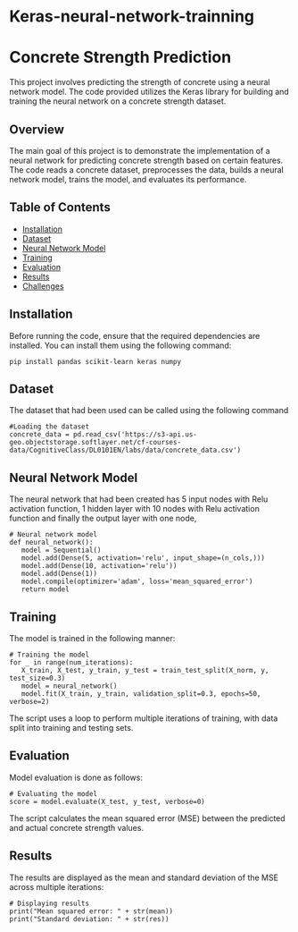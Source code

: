 # Keras-neural-network-trainning
# Concrete Strength Prediction

This project involves predicting the strength of concrete using a neural network model. The code provided utilizes the Keras library for building and training the neural network on a concrete strength dataset.

## Overview

The main goal of this project is to demonstrate the implementation of a neural network for predicting concrete strength based on certain features. The code reads a concrete dataset, preprocesses the data, builds a neural network model, trains the model, and evaluates its performance.

## Table of Contents

- [Installation](#installation)
- [Dataset](#dataset)
- [Neural Network Model](#neural-network-model)
- [Training](#training)
- [Evaluation](#evaluation)
- [Results](#results)
- [Challenges](#challenges)


## Installation

Before running the code, ensure that the required dependencies are installed. You can install them using the following command:

```
pip install pandas scikit-learn keras numpy
```


## Dataset
The dataset that had been used can be called using the following command
 ```
 #Loading the dataset
concrete_data = pd.read_csv('https://s3-api.us-geo.objectstorage.softlayer.net/cf-courses-data/CognitiveClass/DL0101EN/labs/data/concrete_data.csv')
```
## Neural Network Model
The neural network that had been created has 5 input nodes with Relu activation function, 1 hidden layer with 10 nodes with Relu activation function and finally the output layer with one node,
 ```
# Neural network model
def neural_network():
    model = Sequential()
    model.add(Dense(5, activation='relu', input_shape=(n_cols,)))
    model.add(Dense(10, activation='relu'))
    model.add(Dense(1))
    model.compile(optimizer='adam', loss='mean_squared_error')
    return model
```
## Training 
The model is trained in the following manner:
 ```
# Training the model
for _ in range(num_iterations):
    X_train, X_test, y_train, y_test = train_test_split(X_norm, y, test_size=0.3)
    model = neural_network()
    model.fit(X_train, y_train, validation_split=0.3, epochs=50, verbose=2)
```
The script uses a loop to perform multiple iterations of training, with data split into training and testing sets.
## Evaluation
Model evaluation is done as follows:
 ```
# Evaluating the model
score = model.evaluate(X_test, y_test, verbose=0)
```
The script calculates the mean squared error (MSE) between the predicted and actual concrete strength values.
## Results
The results are displayed as the mean and standard deviation of the MSE across multiple iterations:
 ```
# Displaying results
print("Mean squared error: " + str(mean))
print("Standard deviation: " + str(res))
```
